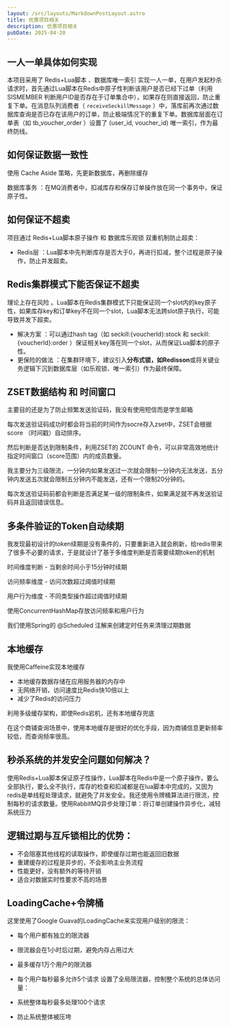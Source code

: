 ```yaml
---
layout: /src/layouts/MarkdownPostLayout.astro
title: 优惠项目相关
description: 优惠项目相关
pubDate: 2025-04-20
---
```


## 一人一单具体如何实现

本项目采用了 Redis+Lua脚本 、数据库唯一索引 实现一人一单，在用户发起秒杀请求时，首先通过Lua脚本在Redis中原子性判断该用户是否已经下过单（利用 SISMEMBER 判断用户ID是否存在于订单集合中），如果存在则直接返回，防止重复下单。在消息队列消费者（ `receiveSeckillMessage` ）中，落库前再次通过数据库查询是否已存在该用户的订单，防止极端情况下的重复下单。数据库层面在订单表（如 tb_voucher_order ）设置了 (user_id, voucher_id) 唯一索引，作为最终防线。
## 如何保证数据一致性
使用 Cache Aside 策略，先更新数据库，再删除缓存

数据库事务 ：在MQ消费者中，扣减库存和保存订单操作放在同一个事务中，保证原子性。
## 如何保证不超卖
项目通过 Redis+Lua脚本原子操作 和 数据库乐观锁 双重机制防止超卖：

- Redis层 ：Lua脚本中先判断库存是否大于0，再进行扣减，整个过程是原子操作，防止并发超卖。

## Redis集群模式下能否保证不超卖
理论上存在风险 。Lua脚本在Redis集群模式下只能保证同一个slot内的key原子性，如果库存key和订单key不在同一个slot，Lua脚本无法跨slot原子执行，可能导致并发下超卖。

- 解决方案 ：可以通过hash tag（如 seckill:{voucherId}:stock 和 seckill:{voucherId}:order ）保证相关key落在同一个slot，从而保证Lua脚本的原子性。
- 更保险的做法 ：在集群环境下，建议引入**分布式锁，如Redisson**或将关键业务逻辑下沉到数据库层（如乐观锁、唯一索引）作为最终保障。


## ZSET数据结构 和 时间窗口

主要目的还是为了防止频繁发送验证码，我没有使用短信而是学生邮箱

每次发送验证码成功时都会将当前的时间作为socre存入zset中，ZSET会根据 score （时间戳）自动排序。

然后判断是否达到限制条件，利用ZSET的 ZCOUNT 命令，可以非常高效地统计指定时间窗口（score范围）内的成员数量。

我主要分为三级限流，一分钟内如果发送过一次就会限制一分钟内无法发送，五分钟内发送五次就会限制五分钟内不能发送，还有一个限制20分钟的。

每次发送验证码前都会判断是否满足某一级的限制条件，如果满足就不再发送验证码并且返回错误信息。


## 多条件验证的Token自动续期

我发现最初设计的token续期是没有条件的，只要重新进入就会刷新，给redis带来了很多不必要的请求，于是就设计了基于多维度判断是否需要续期token的机制

时间维度判断 - 当剩余时间小于15分钟时续期

访问频率维度 - 访问次数超过阈值时续期

用户行为维度 - 不同类型操作超过阈值时续期

使用ConcurrentHashMap存放访问频率和用户行为

我们使用Spring的 @Scheduled 注解来创建定时任务来清理过期数据

## 本地缓存

我使用Caffeine实现本地缓存

- 本地缓存数据存储在应用服务器的内存中
- 无网络开销，访问速度比Redis快10倍以上
- 减少了Redis的访问压力

利用多级缓存架构，即使Redis宕机，还有本地缓存兜底

在这个商铺查询场景中，使用本地缓存是很好的优化手段，因为商铺信息更新频率较低，而查询频率很高。

## 秒杀系统的并发安全问题如何解决？

使用Redis+Lua脚本保证原子性操作，Lua脚本在Redis中是一个原子操作，要么全部执行，要么全不执行，库存的检查和扣减都是在lua脚本中完成的，又因为redis是单线程处理请求，就避免了并发安全。我还使用令牌桶算法进行限流，控制每秒的请求数量。使用RabbitMQ异步处理订单：将订单创建操作异步化，减轻系统压力

## 逻辑过期与互斥锁相比的优势：

- 不会阻塞其他线程的读取操作，即使缓存过期也能返回旧数据
- 重建缓存的过程是异步的，不会影响主业务流程
- 性能更好，没有额外的等待开销
- 适合对数据实时性要求不高的场景

## LoadingCache+令牌桶

这里使用了Google Guava的LoadingCache来实现用户级别的限流：

- 每个用户都有独立的限流器
- 限流器会在1小时后过期，避免内存占用过大
- 最多缓存1万个用户的限流器
- 每个用户每秒最多允许5个请求
设置了全局限流器，控制整个系统的总体访问量：

- 系统整体每秒最多处理100个请求
- 防止系统整体被压垮